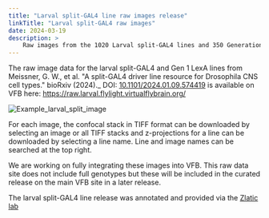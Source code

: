 ```yaml
---
title: "Larval split-GAL4 line raw images release"
linkTitle: "Larval split-GAL4 raw images"
date: 2024-03-19
description: >
    Raw images from the 1020 Larval split-GAL4 lines and 350 Generation 1 LexA lines included in Meissner et al., 2024 are now available on VFB.
---
```


The raw image data for the larval split-GAL4 and Gen 1 LexA lines from Meissner, G. W., et al. "A split-GAL4 driver line resource for Drosophila CNS cell types." bioRxiv (2024)._ DOI: [10.1101/2024.01.09.574419](https://doi.org/10.1101/2024.01.09.574419) is available on VFB here: https://raw.larval.flylight.virtualflybrain.org/

![Example_larval_split_image](https://www.virtualflybrain.org/images/larval_em.png)

For each image, the confocal stack in TIFF format can be downloaded by selecting an image or all TIFF stacks and z-projections for a line can be downloaded by selecting a line name. Line and image names can be searched at the top right.

We are working on fully integrating these images into VFB. This raw data site does not include full genotypes but these will be included in the curated release on the main VFB site in a later release.

The larval split-GAL4 line release was annotated and provided via the [Zlatic lab](https://www2.mrc-lmb.cam.ac.uk/group-leaders/t-to-z/marta-zlatic/)

